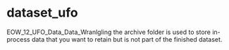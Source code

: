 # dataset_ufo
EOW_12_UFO_Data_Data_Wranlgling
the archive folder is used to store in-process data that you want to retain but is not part of the finished dataset.
